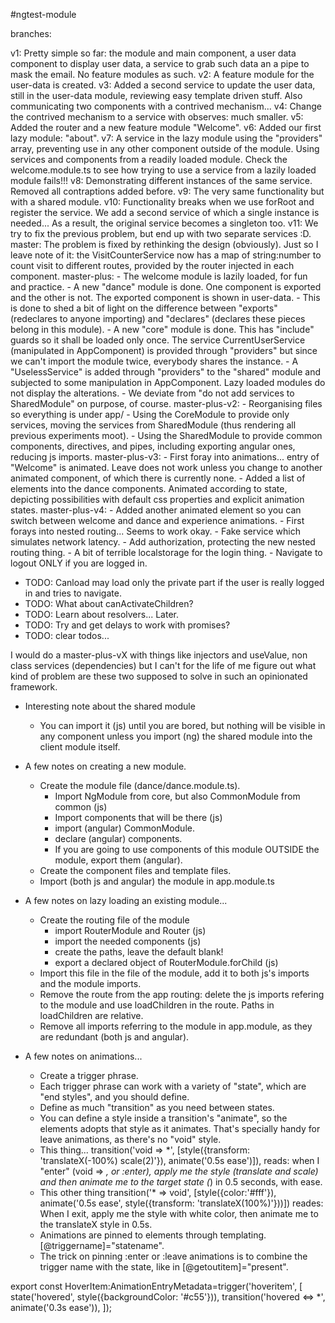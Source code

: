 #ngtest-module

branches:

v1: Pretty simple so far: the module and main component, a user data component to display user data, a service to grab such data an a pipe to mask the email. No feature modules as such.
v2: A feature module for the user-data is created.
v3: Added a second service to update the user data, still in the user-data module, reviewing easy template driven stuff. Also communicating two components with a contrived mechanism...
v4: Change the contrived mechanism to a service with observes: much smaller.
v5: Added the router and a new feature module "Welcome".
v6: Added our first lazy module: "about".
v7: A service in the lazy module using the "providers" array, preventing use in any other component outside of the module. Using services and components from a readily loaded module. Check the welcome.module.ts to see how trying to use a service from a lazily loaded module fails!!!
v8: Demonstrating different instances of the same service. Removed all contraptions added before.
v9: The very same functionality but with a shared module.
v10: Functionality breaks when we use forRoot and register the service. We add a second service of which a single instance is needed... As a result, the original service becomes a singleton too.
v11: We try to fix the previous problem, but end up with two separate services :D.
master: The problem is fixed by rethinking the design (obviously). Just so I leave note of it: the VisitCounterService now has a map of string:number to count visit to different routes, provided by the router injected in each component.
master-plus:
	- The welcome module is lazily loaded, for fun and practice.
	- A new "dance" module is done. One component is exported and the other is not. The exported component is shown in user-data.
		- This is done to shed a bit of light on the difference between "exports" (redeclares to anyone importing) and "declares" (declares these pieces belong in this module).
	- A new "core" module is done. This has "include" guards so it shall be loaded only once. The service CurrentUserService (manipulated in AppComponent) is provided through "providers" but since we can't import the module twice, everybody shares the instance.
	- A "UselessService" is added through "providers" to the "shared" module and subjected to some manipulation in AppComponent. Lazy loaded modules do not display the alterations.
	- We deviate from "do not add services to SharedModule" on purpose, of course.
master-plus-v2:
	- Reorganising files so everything is under app/
	- Using the CoreModule to provide only services, moving the services from SharedModule (thus rendering all previous experiments moot).
	- Using the SharedModule to provide common components, directives, and pipes, including exporting angular ones, reducing js imports.
master-plus-v3:
	- First foray into animations... entry of "Welcome" is animated. Leave does not work unless you change to another animated component, of which there is currently none.
	- Added a list of elements into the dance components. Animated according to state, depicting possibilities with default css properties and explicit animation states.
master-plus-v4:
	- Added another animated element so you can switch between welcome and dance and experience animations.
	- First forays into nested routing... Seems to work okay.
	- Fake service which simulates network latency.
	- Add authorization, protecting the new nested routing thing.
	- A bit of terrible localstorage for the login thing.
	- Navigate to logout ONLY if you are logged in.

- TODO: Canload may load only the private part if the user is really logged in and tries to navigate.
- TODO: What about canActivateChildren?
- TODO: Learn about resolvers... Later.
- TODO: Try and get delays to work with promises?
- TODO: clear todos...

I would do a master-plus-vX with things like injectors and useValue, non class services (dependencies) but I can't for the life of me figure out what kind of problem are these two supposed to solve in such an opinionated framework.

- Interesting note about the shared module
	- You can import it (js) until you are bored, but nothing will be visible in any component unless you import (ng) the shared module into the client module itself.

- A few notes on creating a new module.
	- Create the module file (dance/dance.module.ts).
		- Import NgModule from core, but also CommonModule from common (js)
		- Import components that will be there (js)
		- import (angular) CommonModule.
		- declare (angular) components.
		- If you are going to use components of this module OUTSIDE the module, export them (angular).
	- Create the component files and template files.
	- Import (both js and angular) the module in app.module.ts

- A few notes on lazy loading an existing module...
	- Create the routing file of the module
		- import RouterModule and Router (js)
		- import the needed components (js)
		- create the paths, leave the default blank!
		- export a declared object of RouterModule.forChild (js)
	- Import this file in the file of the module, add it to both js's imports and the module imports.
	- Remove the route from the app routing: delete the js imports refering to the module and use loadChildren in the route. Paths in loadChildren are relative.
	- Remove all imports referring to the module in app.module, as they are redundant (both js and angular).

- A few notes on animations...
	- Create a trigger phrase.
	- Each trigger phrase can work with a variety of "state", which are "end styles", and you should define.
	- Define as much "transition" as you need between states.
	- You can define a style inside a transition's "animate", so the elements adopts that style as it animates. That's specially handy for leave animations, as there's no "void" style.
	- This thing... 
		transition('void => *', [style({transform: 'translateX(-100%) scale(2)'}), animate('0.5s ease')]),
			reads: when I "enter" (void => *, or :enter), apply me the style (translate and scale) and then animate me to the target state (*) in 0.5 seconds, with ease.
	- This other thing
		transition('* => void', [style({color:'#fff'}), animate('0.5s ease', style({transform: 'translateX(100%)'}))])
			reades: When I exit, apply me the style with white color, then animate me to the translateX style in 0.5s.
	- Animations are pinned to elements through templating. [@triggername]="statename".
	- The trick on pinning :enter or :leave animations is to combine the trigger name with the state, like in [@getoutitem]="present".

export const HoverItem:AnimationEntryMetadata=trigger('hoveritem', [
	state('hovered', style({backgroundColor: '#c55'})),
	transition('hovered <=> *', animate('0.3s ease')),
]);
